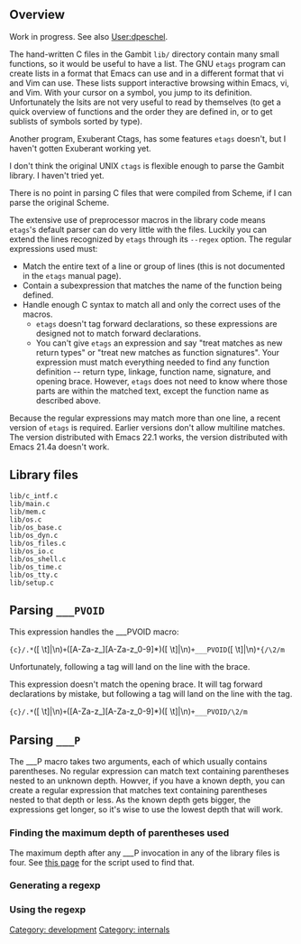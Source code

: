 ## Overview

Work in progress. See also [User:dpeschel](User:dpeschel.md).

The hand-written C files in the Gambit `lib/` directory contain many
small functions, so it would be useful to have a list. The GNU `etags`
program can create lists in a format that Emacs can use and in a
different format that vi and Vim can use. These lists support
interactive browsing within Emacs, vi, and Vim. With your cursor on a
symbol, you jump to its definition. Unfortunately the lsits are not very
useful to read by themselves (to get a quick overview of functions and
the order they are defined in, or to get sublists of symbols sorted by
type).

Another program, Exuberant Ctags, has some features `etags` doesn't, but
I haven't gotten Exuberant working yet.

I don't think the original UNIX `ctags` is flexible enough to parse the
Gambit library. I haven't tried yet.

There is no point in parsing C files that were compiled from Scheme, if
I can parse the original Scheme.

The extensive use of preprocessor macros in the library code means
`etags`'s default parser can do very little with the files. Luckily you
can extend the lines recognized by `etags` through its `--regex` option.
The regular expressions used must:

  - Match the entire text of a line or group of lines (this is not
    documented in the `etags` manual page).
  - Contain a subexpression that matches the name of the function being
    defined.
  - Handle enough C syntax to match all and only the correct uses of the
    macros.
      - `etags` doesn't tag forward declarations, so these expressions
        are designed not to match forward declarations.
      - You can't give `etags` an expression and say "treat matches as
        new return types" or "treat new matches as function signatures".
        Your expression must match everything needed to find any
        function definition -- return type, linkage, function name,
        signature, and opening brace. However, `etags` does not need to
        know where those parts are within the matched text, except the
        function name as described above.

Because the regular expressions may match more than one line, a recent
version of `etags` is required. Earlier versions don't allow multiline
matches. The version distributed with Emacs 22.1 works, the version
distributed with Emacs 21.4a doesn't work.

## Library files

`lib/c_intf.c`  
`lib/main.c`  
`lib/mem.c`  
`lib/os.c`  
`lib/os_base.c `  
`lib/os_dyn.c`  
`lib/os_files.c`  
`lib/os_io.c`  
`lib/os_shell.c`  
`lib/os_time.c`  
`lib/os_tty.c`  
`lib/setup.c`

## Parsing `___PVOID`

This expression handles the \_\_\_PVOID macro:

`{c}/.*`\([ \t]\|\n\)`+`\([A-Za-z_][A-Za-z_0-9]*\)\([ \t]\|\n\)`+___PVOID`\([ \t]\|\n\)`*{/\2/m`

Unfortunately, following a tag will land on the line with the brace.

This expression doesn't match the opening brace. It will tag forward
declarations by mistake, but following a tag will land on the line with
the tag.

`{c}/.*`\([ \t]\|\n\)`+`\([A-Za-z_][A-Za-z_0-9]*\)\([ \t]\|\n\)`+___PVOID/\2/m`

## Parsing `___P`

The \_\_\_P macro takes two arguments, each of which usually contains
parentheses. No regular expression can match text containing parentheses
nested to an unknown depth. Howver, if you have a known depth, you can
create a regular expression that matches text containing parentheses
nested to that depth or less. As the known depth gets bigger, the
expressions get longer, so it's wise to use the lowest depth that will
work.

### Finding the maximum depth of parentheses used

The maximum depth after any \_\_\_P invocation in any of the library
files is four. See [this page](Lalr%20example.md) for the script
used to find that.

### Generating a regexp

### Using the regexp

[Category: development](Category:%20development.md) [Category:
internals](Category:%20internals.md)
